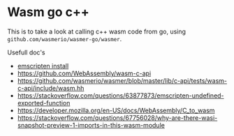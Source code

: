Wasm go c++
===========

This is to take a look at calling c++ wasm code from go, using `github.com/wasmerio/wasmer-go/wasmer`.


Usefull doc's

- [emscripten install](https://www.tutorialspoint.com/webassembly/webassembly_installation.htm)
- https://github.com/WebAssembly/wasm-c-api
- https://github.com/wasmerio/wasmer/blob/master/lib/c-api/tests/wasm-c-api/include/wasm.hh
-   https://stackoverflow.com/questions/63877873/emscripten-undefined-exported-function
-   https://developer.mozilla.org/en-US/docs/WebAssembly/C_to_wasm
-   https://stackoverflow.com/questions/67756028/why-are-there-wasi-snapshot-preview-1-imports-in-this-wasm-module